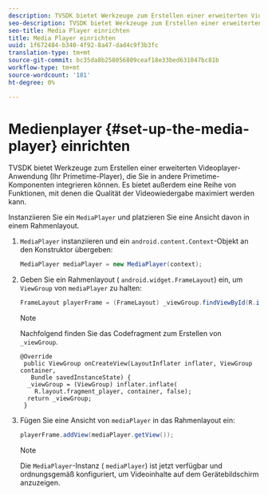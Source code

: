 ```yaml
---
description: TVSDK bietet Werkzeuge zum Erstellen einer erweiterten Videoplayer-Anwendung (Ihr Primetime-Player), die Sie in andere Primetime-Komponenten integrieren können. Es bietet außerdem eine Reihe von Funktionen, mit denen die Qualität der Videowiedergabe maximiert werden kann.
seo-description: TVSDK bietet Werkzeuge zum Erstellen einer erweiterten Videoplayer-Anwendung (Ihr Primetime-Player), die Sie in andere Primetime-Komponenten integrieren können. Es bietet außerdem eine Reihe von Funktionen, mit denen die Qualität der Videowiedergabe maximiert werden kann.
seo-title: Media Player einrichten
title: Media Player einrichten
uuid: 1f672484-b340-4f92-8a47-dad4c9f3b3fc
translation-type: tm+mt
source-git-commit: bc35da8b258056809ceaf18e33bed631047bc81b
workflow-type: tm+mt
source-wordcount: '181'
ht-degree: 0%

---
```



# Medienplayer {#set-up-the-media-player} einrichten

TVSDK bietet Werkzeuge zum Erstellen einer erweiterten Videoplayer-Anwendung (Ihr Primetime-Player), die Sie in andere Primetime-Komponenten integrieren können. Es bietet außerdem eine Reihe von Funktionen, mit denen die Qualität der Videowiedergabe maximiert werden kann.

<!--<a id="section_1FE83A68DE624F20B52C0959851F5699"></a>-->

Instanziieren Sie ein `MediaPlayer` und platzieren Sie eine Ansicht davon in einem Rahmenlayout.

1. `MediaPlayer` instanziieren und ein `android.content.Context`-Objekt an den Konstruktor übergeben:

   ```java
   MediaPlayer mediaPlayer = new MediaPlayer(context);
   ```

1. Geben Sie ein Rahmenlayout ( `android.widget.FrameLayout`) ein, um `ViewGroup` von `mediaPlayer` zu halten:

   ```java
   FrameLayout playerFrame = (FrameLayout) _viewGroup.findViewById(R.id.playerFrame);
   ```

   >[!NOTE]
   >
   >Nachfolgend finden Sie das Codefragment zum Erstellen von `_viewGroup`.

   ```
   @Override 
    public ViewGroup onCreateView(LayoutInflater inflater, ViewGroup container, 
      Bundle savedInstanceState) { 
     _viewGroup = (ViewGroup) inflater.inflate( 
       R.layout.fragment_player, container, false); 
     return _viewGroup; 
    }
   ```

1. Fügen Sie eine Ansicht von `mediaPlayer` in das Rahmenlayout ein:

   ```java
   playerFrame.addView(mediaPlayer.getView());
   ```

   >[!NOTE]
   >
   >Die `MediaPlayer`-Instanz ( `mediaPlayer`) ist jetzt verfügbar und ordnungsgemäß konfiguriert, um Videoinhalte auf dem Gerätebildschirm anzuzeigen.